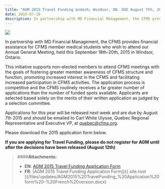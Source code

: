 ```yaml
---
title: "AGM 2015 Travel Funding &ndash; Windsor, ON. DUE August 7th, 2015"
date: 2015-07-10
description: In partnership with MD Financial Management, the CFMS provides financial assistance for CFMS member medical students who wish to attend our Annual General Meeting, held this September 18th-20th, 2015 in Windsor, Ontario.
---
```


<img class="right" src="{{site.root}}/images/news-images/CFMS-MD-EN.png">

In partnership with MD Financial Management, the CFMS provides financial assistance for CFMS member medical students who wish to attend our Annual General Meeting, held this September 18th-20th, 2015 in Windsor, Ontario.

This initiative supports non-elected members to attend CFMS meetings with the goals of fostering greater member awareness of CFMS structure and function, promoting increased interest in the CFMS and facilitating increased participation in CFMS activities. The application process is competitive and the CFMS routinely receives a far greater number of applications than the number of funded spots available. Applicants are selected based solely on the merits of their written application as judged by a selection committee.

Applications for this year will be released next week and are due by August 7th 2015 and should be emailed to Carl White Ulysse, Quebec Regional Representative and Executive VP, at [quebec@cfms.org](mailto:quebec@cfms.org).

Please download the 2015 application form below.

**If you are applying for Travel Funding, please do not register for AGM until after the decisions have been released (August 12th)**

> ####**Attachments:**
> - **EN**: [AGM 2015 Travel Funding Application Form]({{site.root}}/files/updates/AGM2015%20TravelFunding_%20Application%20form-REVMD.doc)
> - **FR**: [AGM 2015 Travel Funding Application Form]({{ site.root }}/files/updates/AGM2015%20TravelFunding_%20Application%20form%20-%20French%20version.docx)


